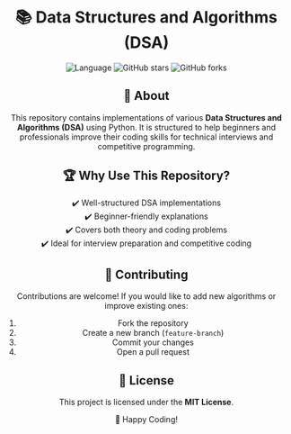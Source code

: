 <!-- README.md for Data Structures and Algorithms Repository -->
<div align="center">
  <h1 align="center">📚 Data Structures and Algorithms (DSA)</h1>
  
  <p align="center">
    <img src="https://img.shields.io/badge/Language-Python-blue" alt="Language">
    <img src="https://img.shields.io/github/stars/JoshuaThadi/Data-Structures-Algorithms" alt="GitHub stars">
    <img src="https://img.shields.io/github/forks/JoshuaThadi/Data-Structures-Algorithms" alt="GitHub forks">
  </p>
  
  ## 📌 About
  This repository contains implementations of various **Data Structures and Algorithms (DSA)** using Python. It is structured to help beginners and professionals improve their coding skills for technical interviews and competitive programming.
  
 
  ## 🏆 Why Use This Repository?
  ✔️ Well-structured DSA implementations<br>
  ✔️ Beginner-friendly explanations<br>
  ✔️ Covers both theory and coding problems<br>
  ✔️ Ideal for interview preparation and competitive coding
  
  ## 🤝 Contributing
  Contributions are welcome! If you would like to add new algorithms or improve existing ones:
  1. Fork the repository
  2. Create a new branch (`feature-branch`)
  3. Commit your changes
  4. Open a pull request
  
  ## 📜 License
  This project is licensed under the **MIT License**.

  <p align="center">🚀 Happy Coding!</p>
</div>
